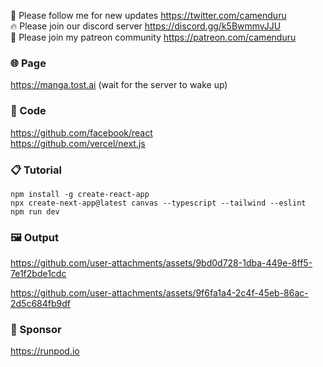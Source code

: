 🐣 Please follow me for new updates https://twitter.com/camenduru <br />
🔥 Please join our discord server https://discord.gg/k5BwmmvJJU <br />
🥳 Please join my patreon community https://patreon.com/camenduru <br />

### 🌐 Page
https://manga.tost.ai (wait for the server to wake up)

### 🧬 Code
https://github.com/facebook/react <br />
https://github.com/vercel/next.js <br />

### 📋 Tutorial
```
npm install -g create-react-app
npx create-next-app@latest canvas --typescript --tailwind --eslint
npm run dev
```

### 🖼 Output

https://github.com/user-attachments/assets/9bd0d728-1dba-449e-8ff5-7e1f2bde1cdc

https://github.com/user-attachments/assets/9f6fa1a4-2c4f-45eb-86ac-2d5c684fb9df

### 🏢 Sponsor
https://runpod.io
